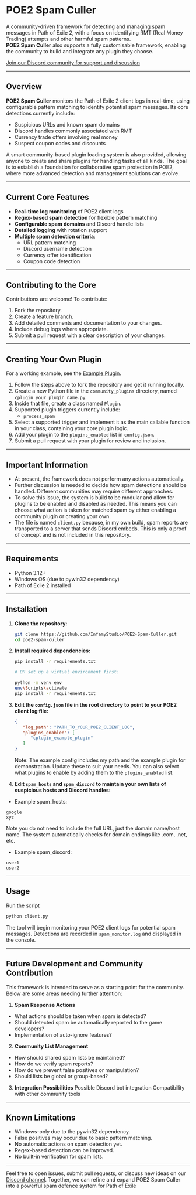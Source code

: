 # POE2 Spam Culler

A community-driven framework for detecting and managing spam messages in Path of Exile 2, with a focus on identifying RMT (Real Money Trading) attempts and other harmful spam patterns.  
**POE2 Spam Culler** also supports a fully customisable framework, enabling the community to build and integrate any plugin they choose.

[Join our Discord community for support and discussion](https://discord.gg/VDdrpSVpSx)

---

## Overview

**POE2 Spam Culler** monitors the Path of Exile 2 client logs in real-time, using configurable pattern matching to identify potential spam messages. Its core detections currently include:

- Suspicious URLs and known spam domains  
- Discord handles commonly associated with RMT  
- Currency trade offers involving real money  
- Suspect coupon codes and discounts  

A smart community-based plugin loading system is also provided, allowing anyone to create and share plugins for handling tasks of all kinds. The goal is to establish a foundation for collaborative spam protection in POE2, where more advanced detection and management solutions can evolve.

---

## Current Core Features

- **Real-time log monitoring** of POE2 client logs  
- **Regex-based spam detection** for flexible pattern matching  
- **Configurable spam domains** and Discord handle lists  
- **Detailed logging** with rotation support  
- **Multiple spam detection criteria**:
  - URL pattern matching  
  - Discord username detection  
  - Currency offer identification  
  - Coupon code detection  

---

## Contributing to the Core

Contributions are welcome! To contribute:

1. Fork the repository.  
2. Create a feature branch.  
3. Add detailed comments and documentation to your changes.  
4. Include debug logs where appropriate.  
5. Submit a pull request with a clear description of your changes.

---

## Creating Your Own Plugin

For a working example, see the [Example Plugin](https://github.com/InfamyStudio/POE2-Spam-Culler/blob/main/community_plugins/cplugin_example_plugin.py).

1. Follow the steps above to fork the repository and get it running locally.  
2. Create a new Python file in the `community_plugins` directory, named `cplugin_your_plugin_name.py`.  
3. Inside that file, create a class named `Plugin`.  
4. Supported plugin triggers currently include:
   - `process_spam`  
5. Select a supported trigger and implement it as the main callable function in your class, containing your core plugin logic.  
6. Add your plugin to the `plugins_enabled` list in `config.json`.  
7. Submit a pull request with your plugin for review and inclusion.

---

## Important Information

- At present, the framework does not perform any actions automatically.  
- Further discussion is needed to decide how spam detections should be handled. Different communities may require different approaches.  
- To solve this issue, the system is build to be modular and allow for plugins to be enabled and disabled as needed. This means you can choose what action is taken for matched spam by either enabling a community plugin or creating your own.  
- The file is named `client.py` because, in my own build, spam reports are transported to a server that sends Discord embeds. This is only a proof of concept and is not included in this repository.

---

## Requirements

- Python 3.12+  
- Windows OS (due to pywin32 dependency)  
- Path of Exile 2 installed  

---

## Installation

1. **Clone the repository:**

   ```bash
   git clone https://github.com/InfamyStudio/POE2-Spam-Culler.git
   cd poe2-spam-culler
   ```
2. **Install required dependencies:**

   ```bash
   pip install -r requirements.txt

   # OR set up a virtual environment first:

   python -m venv env
   env\Scripts\activate
   pip install -r requirements.txt
   ```
3. **Edit the ```config.json``` file in the root directory to point to your POE2 client log file:**

   ```json
   {
      "log_path": "PATH_TO_YOUR_POE2_CLIENT_LOG",
      "plugins_enabled": [
         "cplugin_example_plugin"
      ]
   }
   ```
   Note: The example config includes my path and the example plugin for demonstration. Update these to suit your needs.
   You can also select what plugins to enable by adding them to the `plugins_enabled` list.
4. **Edit ```spam_hosts``` and ```spam_discord``` to maintain your own lists of suspicious hosts and Discord handles:**
- Example spam_hosts:
```
google
xyz
```
Note you do not need to include the full URL, just the domain name/host name. The system automatically checks for domain endings like .com, .net, etc.
- Example spam_discord:
```
user1
user2
```

---

## Usage
Run the script
   ```bash
   python client.py
   ```
The tool will begin monitoring your POE2 client logs for potential spam messages. Detections are recorded in ```spam_monitor.log``` and displayed in the console.

---

## Future Development and Community Contribution
This framework is intended to serve as a starting point for the community. Below are some areas needing further attention:
1. **Spam Response Actions**
- What actions should be taken when spam is detected?
- Should detected spam be automatically reported to the game developers?
- Implementation of auto-ignore features?
2. **Community List Management**
- How should shared spam lists be maintained?
- How do we verify spam reports?
- How do we prevent false positives or manipulation?
- Should lists be global or group-based?
3. **Integration Possibilities**
Possible Discord bot integration
Compatibility with other community tools

---

## Known Limitations
- Windows-only due to the pywin32 dependency.
- False positives may occur due to basic pattern matching.
- No automatic actions on spam detection yet.
- Regex-based detection can be improved.
- No built-in verification for spam lists.

---
Feel free to open issues, submit pull requests, or discuss new ideas on our [Discord channel](https://discord.gg/VDdrpSVpSx). Together, we can refine and expand POE2 Spam Culler into a powerful spam defence system for Path of Exile